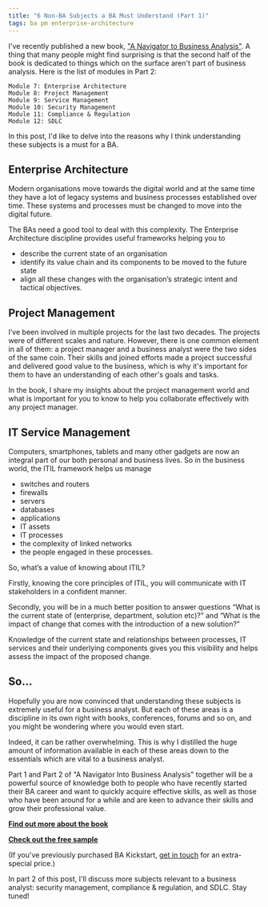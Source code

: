 ```yaml
---
title: "6 Non-BA Subjects a BA Must Understand (Part 1)"
tags: ba pm enterprise-architecture
---
```


I've recently published a new book, ["A Navigator to Business Analysis"](/products/business-analysis/business-analysis-navigator). A thing that many people might find surprising is that the second half of the book is dedicated to things which on the surface aren't part of business analysis. Here is the list of modules in Part 2:

    Module 7: Enterprise Architecture 
    Module 8: Project Management 
    Module 9: Service Management 
    Module 10: Security Management 
    Module 11: Compliance & Regulation  
    Module 12: SDLC 

In this post, I'd like to delve into the reasons why I think understanding these subjects is a must for a BA. 

## Enterprise Architecture

Modern organisations move towards the digital world and at the same time they have a lot of legacy systems and business processes established over time. These systems and processes must be changed to move into the digital future.

The BAs need a good tool to deal with this complexity. The Enterprise Architecture discipline provides useful frameworks helping you to 

* describe the current state of an organisation 
* identify its value chain and its components to be moved to the future state 
* align all these changes with the organisation’s strategic intent and tactical objectives.

## Project Management

I’ve been involved in multiple projects for the last two decades. The projects were of different scales and nature. However, there is one common element in all of them: a project manager and a business analyst were the two sides of the same coin. Their skills and joined efforts made a project successful and delivered good value to the business, which is why it's important for them to have an understanding of each other's goals and tasks. 

In the book, I share my insights about the project management world and what is important for you to know to help you collaborate effectively with any project manager. 

## IT Service Management

Computers, smartphones, tablets and many other gadgets are now an integral part of our both personal and business lives. So in the business world, the ITIL framework helps us manage 

* switches and routers
* firewalls
* servers
* databases
* applications
* IT assets
* IT processes 
* the complexity of linked networks
* the people engaged in these processes. 

So, what’s a value of knowing about ITIL? 

Firstly, knowing the core principles of ITIL, you will communicate with IT stakeholders in a confident manner.

Secondly, you will be in a much better position to answer questions “What is the current state of (enterprise, department, solution etc)?” and “What is the impact of change that comes with the introduction of a new solution?” 

Knowledge of the current state and relationships between processes, IT services and their underlying components gives you this visibility and helps assess the impact of the proposed change.

## So...

Hopefully you are now convinced that understanding these subjects is extremely useful for a business analyst. But each of these areas is a discipline in its own right with books, conferences, forums and so on, and you might be wondering where you would even start. 

Indeed, it can be rather overwhelming. This is why I distilled the huge amount of information available in each of these areas down to the essentials which are vital to a business analyst. 

Part 1 and Part 2 of "A Navigator Into Business Analysis" together will be a powerful source of knowledge both to people who have recently started their BA career and want to quickly acquire effective skills, as well as those who have been around for a while and are keen to advance their skills and grow their professional value.

**[Find out more about the book](/products/business-analysis/business-analysis-navigator)**

**[Check out the free sample](/files/ba-navigator-sample.pdf)**

(If you've previously purchased BA Kickstart, [get in touch](/contact) for an extra-special price.)

In part 2 of this post, I'll discuss more subjects relevant to a business analyst: security management, compliance & regulation, and SDLC. Stay tuned!
